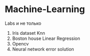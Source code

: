 # Machine-Learning
Labs и не только
1) Iris dataset Knn 
2) Boston house Linear Regression
3) Opencv
4) Neural network error solution
